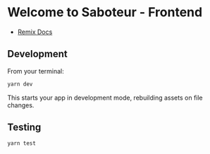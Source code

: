 # Welcome to Saboteur - Frontend

- [Remix Docs](https://remix.run/docs)

## Development

From your terminal:

```bash
yarn dev
```

This starts your app in development mode, rebuilding assets on file changes.

## Testing

```bash
yarn test
```
